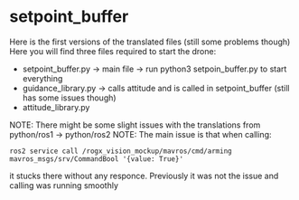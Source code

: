 # setpoint_buffer
Here is the first versions of the translated files (still some problems though) 
Here you will find three files required to start the drone: 
- setpoint_buffer.py -> main file -> run python3 setpoin_buffer.py to start everything 
- guidance_library.py -> calls attitude and is called in setpoint_buffer (still has some issues though) 
- attitude_library.py 

NOTE: There might be some slight issues with the translations from python/ros1 -> python/ros2 
NOTE: The main issue is that when calling: 
```
ros2 service call /rogx_vision_mockup/mavros/cmd/arming mavros_msgs/srv/CommandBool '{value: True}' 
```
it stucks there without any responce. Previously it was not the issue and calling was running smoothly
